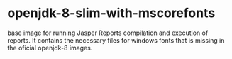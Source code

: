 # openjdk-8-slim-with-mscorefonts
base image for running Jasper Reports compilation and execution of reports. It contains the necessary files for windows fonts that is missing in the oficial openjdk-8 images.